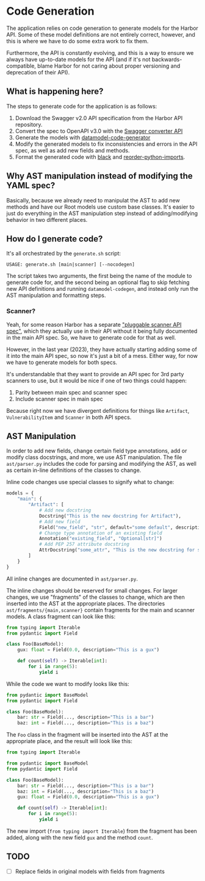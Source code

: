 # Code Generation

The application relies on code generation to generate models for the Harbor API. Some of these model definitions are not entirely correct, however, and this is where we have to do some extra work to fix them.

Furthermore, the API is constantly evolving, and this is a way to ensure we always have up-to-date models for the API (and if it's not backwards-compatible, blame Harbor for not caring about proper versioning and deprecation of their API).

## What is happening here?

The steps to generate code for the application is as follows:

1. Download the Swagger v2.0 API specification from the Harbor API repository.
2. Convert the spec to OpenAPI v3.0 with the [Swagger converter API](https://converter.swagger.io/)
3. Generate the models with [datamodel-code-generator](https://github.com/koxudaxi/datamodel-code-generator)
4. Modify the generated models to fix inconsistencies and errors in the API spec, as well as add new fields and methods.
5. Format the generated code with [black](https://github.com/psf/black) and [reorder-python-imports](https://github.com/asottile/reorder-python-imports).


## Why AST manipulation instead of modifying the YAML spec?

Basically, because we already need to manipulat the AST to add new methods and have our Root models use custom base classes. It's easier to just do everything in the AST manipulation step instead of adding/modifying behavior in two different places.


## How do I generate code?

It's all orchestrated by the `generate.sh` script:

```
USAGE: generate.sh [main|scanner] [--nocodegen]
```

The script takes two arguments, the first being the name of the module to generate code for, and the second being an optional flag to skip fetching new API definitions and running `datamodel-codegen`, and instead only run the AST manipulation and formatting steps.

### Scanner?

Yeah, for some reason Harbor has a separate ["pluggable scanner API spec"](https://github.com/goharbor/pluggable-scanner-spec), which they actually use in their API without it being fully documented in the main API spec. So, we have to generate code for that as well.

However, in the last year (2023), they have actually starting adding some of it into the main API spec, so now it's just a bit of a mess. Either way, for now we have to generate models for both specs.

It's understandable that they want to provide an API spec for 3rd party scanners to use, but it would be nice if one of two things could happen:

1. Parity between main spec and scanner spec
2. Include scanner spec in main spec

Because right now we have divergent definitions for things like `Artifact`, `VulnerabilityItem` and `Scanner` in both API specs.

## AST Manipulation

In order to add new fields, change certain field type annotations, add or modify class docstrings, and more, we use AST manipulation. The file `ast/parser.py` includes the code for parsing and modifying the AST, as well as certain in-line definitions of the classes to change.


Inline code changes use special classes to signify what to change:

```py
models = {
    "main": {
        "Artifact": [
            # Add new docstring
            Docstring("This is the new docstring for Artifact"),
            # Add new field
            Field("new_field", "str", default="some default", description="field description here"),
            # Change type annotation of an existing field
            Annotation("existing_field", "Optional[str]")
            # Add PEP 257 attribute docstring
            AttrDocstring("some_attr", "This is the new docstring for some_attr"),
        ]
    }
}
```

All inline changes are documented in `ast/parser.py`.

The inline changes should be reserved for small changes. For larger changes, we use "fragments" of the classes to change, which are then inserted into the AST at the appropriate places. The directories `ast/fragments/{main,scanner}` contain fragments for the main and scanner models. A class fragment can look like this:

```py
from typing import Iterable
from pydantic import Field

class Foo(BaseModel):
    gux: float = Field(0.0, description="This is a gux")

    def count(self) -> Iterable[int]:
        for i in range(5):
            yield i
```

While the code we want to modify looks like this:


```py
from pydantic import BaseModel
from pydantic import Field

class Foo(BaseModel):
    bar: str = Field(..., description="This is a bar")
    baz: int = Field(..., description="This is a baz")
```

The `Foo` class in the fragment will be inserted into the AST at the appropriate place, and the result will look like this:

```py
from typing import Iterable

from pydantic import BaseModel
from pydantic import Field

class Foo(BaseModel):
    bar: str = Field(..., description="This is a bar")
    baz: int = Field(..., description="This is a baz")
    gux: float = Field(0.0, description="This is a gux")

    def count(self) -> Iterable[int]:
        for i in range(5):
            yield i
```

The new import (`from typing import Iterable`) from the fragment has been added, along with the new field `gux` and the method `count`.

## TODO

- [ ] Replace fields in original models with fields from fragments
